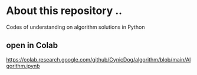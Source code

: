 # About this repository .. 
Codes of understanding on algorithm solutions in Python

## open in Colab

https://colab.research.google.com/github/CynicDog/algorithm/blob/main/Algorithm.ipynb
